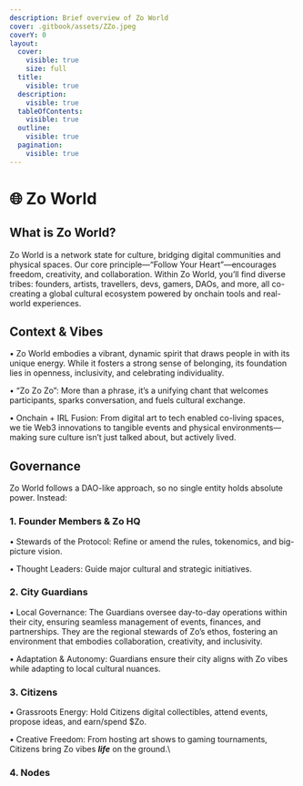 ```yaml
---
description: Brief overview of Zo World
cover: .gitbook/assets/ZZo.jpeg
coverY: 0
layout:
  cover:
    visible: true
    size: full
  title:
    visible: true
  description:
    visible: true
  tableOfContents:
    visible: true
  outline:
    visible: true
  pagination:
    visible: true
---
```


# 🌐 Zo World

## What is Zo World?

Zo World is a network state for culture, bridging digital communities and physical spaces. Our core principle—“Follow Your Heart”—encourages freedom, creativity, and collaboration. Within Zo World, you’ll find diverse tribes: founders, artists, travellers, devs, gamers, DAOs, and more, all co-creating a global cultural ecosystem powered by onchain tools and real-world experiences.

## Context & Vibes

• Zo World embodies a vibrant, dynamic spirit that draws people in with its unique energy. While it fosters a strong sense of belonging, its foundation lies in openness, inclusivity, and celebrating individuality.&#x20;

• “Zo Zo Zo”: More than a phrase, it’s a unifying chant that welcomes participants, sparks conversation, and fuels cultural exchange.

• Onchain + IRL Fusion: From digital art to tech enabled co-living spaces, we tie Web3 innovations to tangible events and physical environments—making sure culture isn’t just talked about, but actively lived.

## Governance

Zo World follows a DAO-like approach, so no single entity holds absolute power. Instead:

### 1. Founder Members & Zo HQ

• Stewards of the Protocol: Refine or amend the rules, tokenomics, and big-picture vision.

• Thought Leaders: Guide major cultural and strategic initiatives.

### 2. City Guardians

• Local Governance: The Guardians oversee day-to-day operations within their city, ensuring seamless management of events, finances, and partnerships. They are the regional stewards of Zo’s ethos, fostering an environment that embodies collaboration, creativity, and inclusivity.

• Adaptation & Autonomy: Guardians ensure their city aligns with Zo vibes while adapting to local cultural nuances.&#x20;

### 3. Citizens



• Grassroots Energy: Hold Citizens digital collectibles, attend events, propose ideas, and earn/spend $Zo.

• Creative Freedom: From hosting art shows to gaming tournaments, Citizens bring Zo vibes _**life**_ on the ground.\


### 4. Nodes

